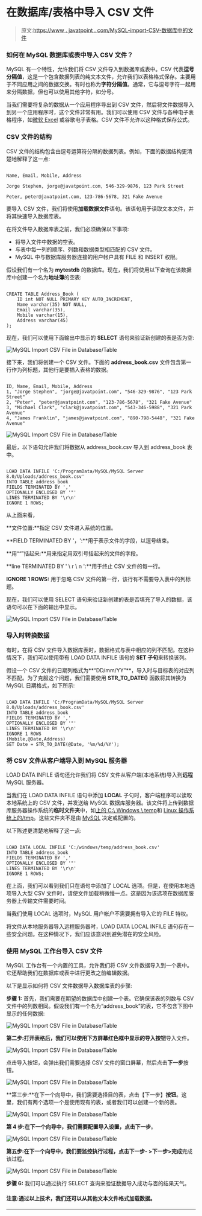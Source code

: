 # 在数据库/表格中导入 CSV 文件

> 原文:[https://www . javatpoint . com/MySQL-import-CSV-数据库中的文件](https://www.javatpoint.com/mysql-import-csv-file-in-database)

### 如何在 MySQL 数据库或表中导入 CSV 文件？

MySQL 有一个特性，允许我们将 CSV 文件导入到数据库或表中。CSV 代表**逗号分隔值**，这是一个包含数据列表的纯文本文件，允许我们以表格格式保存。主要用于不同应用之间的数据交换。有时也称为**字符分隔值**。通常，它与逗号字符一起用来分隔数据，但也可以使用其他字符，如分号。

当我们需要将复杂的数据从一个应用程序导出到 CSV 文件，然后将文件数据导入到另一个应用程序时，这个文件非常有用。我们可以使用 CSV 文件与各种电子表格程序，如[微软 Excel](https://www.javatpoint.com/excel-tutorial) 或谷歌电子表格。CSV 文件不允许以这种格式保存公式。

### CSV 文件的结构

CSV 文件的结构包含由逗号运算符分隔的数据列表。例如，下面的数据结构更清楚地解释了这一点:

```

Name, Email, Mobile, Address

Jorge Stephen, jorge@javatpoint.com, 546-329-9876, 123 Park Street

Peter, peter@javatpoint.com, 123-786-5678, 321 Fake Avenue

```

要导入 CSV 文件，我们将使用**加载数据文件**语句。该语句用于读取文本文件，并将其快速导入数据库表。

在将文件导入数据库表之前，我们必须确保以下事项:

*   将导入文件中数据的空表。
*   与表中每一列的顺序、列数和数据类型相匹配的 CSV 文件。
*   MySQL 中与数据库服务器连接的用户帐户具有 FILE 和 INSERT 权限。

假设我们有一个名为 **mytestdb** 的数据库。现在，我们将使用以下查询在该数据库中创建一个名为**地址簿**的空表:

```

CREATE TABLE Address_Book (
	ID int NOT NULL PRIMARY KEY AUTO_INCREMENT, 
	Name varchar(35) NOT NULL, 
	Email varchar(35),
	Mobile varchar(15), 
	Address varchar(45)
);

```

现在，我们可以使用下面输出中显示的 **SELECT** 语句来验证新创建的表是否为空:

![MySQL Import CSV File in Database/Table](../Images/07ed5ef0e2527dbe9b7ddaa24656b555.png)

接下来，我们将创建一个 CSV 文件。下面的 **address_book.csv** 文件包含第一行作为列标题，其他行是要插入表格的数据。

```

ID, Name, Email, Mobile, Address
1, "Jorge Stephen", "jorge@javatpoint.com", "546-329-9876", "123 Park Street"
2, "Peter", "peter@javatpoint.com", "123-786-5678", "321 Fake Avenue"
3, "Michael Clark", "clark@javatpoint.com", "543-346-5988", "321 Park Avenue"
4, "James Franklin", "james@javatpoint.com", "890-798-5448", "321 Fake Avenue"

```

![MySQL Import CSV File in Database/Table](../Images/c71c508fcd6465dcf60db4903729b83e.png)

最后，以下语句允许我们将数据从 address_book.csv 导入到 address_book 表中。

```

LOAD DATA INFILE 'C:/ProgramData/MySQL/MySQL Server 8.0/Uploads/address_book.csv' 
INTO TABLE address_book 
FIELDS TERMINATED BY ','
OPTIONALLY ENCLOSED BY '"'
LINES TERMINATED BY '\r\n' 
IGNORE 1 ROWS;

```

从上面来看，

**文件位置:**指定 CSV 文件进入系统的位置。

**FIELD TERMINATED BY '，':**用于表示文件的字段，以逗号结束。

**用““”括起来:**用来指定用双引号括起来的文件的字段。

**line TERMINATED BY ' \ r \ n ':**用于终止 CSV 文件的每一行。

**IGNORE 1 ROWS:** 用于忽略 CSV 文件的第一行，该行有不需要导入表中的列标题。

现在，我们可以使用 SELECT 语句来验证新创建的表是否填充了导入的数据，该语句可以在下面的输出中显示。

![MySQL Import CSV File in Database/Table](../Images/1d5464196795e56b531e7a187b20a635.png)

### 导入时转换数据

有时，在将 CSV 文件导入数据库表时，数据格式与表中相应的列不匹配。在这种情况下，我们可以使用带有 LOAD DATA INFILE 语句的 **SET 子句**来转换该列。

假设一个 CSV 文件的日期列格式为**“DD/mm/YY”**，导入时与目标表的对应列不匹配。为了克服这个问题，我们需要使用 **STR_TO_DATE()** 函数将其转换为 MySQL 日期格式，如下所示:

```

LOAD DATA INFILE 'C:/ProgramData/MySQL/MySQL Server 8.0/Uploads/address_book.csv' 
INTO TABLE address_book 
FIELDS TERMINATED BY ','
OPTIONALLY ENCLOSED BY '"'
LINES TERMINATED BY '\r\n' 
IGNORE 1 ROWS
(Mobile,@Date,Address)
SET Date = STR_TO_DATE(@Date, '%m/%d/%Y');

```

### 将 CSV 文件从客户端导入到 MySQL 服务器

LOAD DATA INFILE 语句还允许我们将 CSV 文件从客户端(本地系统)导入到**远程** MySQL 服务器。

当我们在 LOAD DATA INFILE 语句中添加 **LOCAL** 子句时，客户端程序可以读取本地系统上的 CSV 文件，并发送给 MySQL 数据库服务器。该文件将上传到数据库服务器操作系统的**临时文件夹**中，如[上的 C:\ Windows \ temp](https://www.javatpoint.com/windows)和 [Linux 操作系统上的/tmp](https://www.javatpoint.com/linux-tutorial)。这些文件夹不是由 [MySQL](https://www.javatpoint.com/mysql-tutorial) 决定或配置的。

以下陈述更清楚地解释了这一点:

```

LOAD DATA LOCAL INFILE 'C:/windows/temp/address_book.csv' 
INTO TABLE address_book 
FIELDS TERMINATED BY ','
OPTIONALLY ENCLOSED BY '"'
LINES TERMINATED BY '\r\n' 
IGNORE 1 ROWS;

```

在上面，我们可以看到我们只在语句中添加了 LOCAL 选项。但是，在使用本地选项导入大型 CSV 文件时，请使文件加载稍微慢一点。这是因为该选项在数据库服务器上传输文件需要时间。

当我们使用 LOCAL 选项时，MySQL 用户帐户不需要拥有导入它的 FILE 特权。

将文件从本地服务器导入远程服务器时，LOAD DATA LOCAL INFILE 语句存在一些安全问题。在这种情况下，我们应该意识到避免潜在的安全风险。

### 使用 MySQL 工作台导入 CSV 文件

MySQL 工作台有一个内置的工具，允许我们将 CSV 文件数据导入到一个表中。它还帮助我们在数据库或表中进行更改之前编辑数据。

以下是显示如何将 CSV 文件数据导入数据库表的步骤:

**步骤 1:** 首先，我们需要在期望的数据库中创建一个表。它确保该表的列数与 CSV 文件中的列数相同。假设我们有一个名为“address_book”的表，它不包含下图中显示的任何数据:

![MySQL Import CSV File in Database/Table](../Images/e5a2f63ba5602abb0b6b7a276f1d2501.png)

**第二步:**打开表格后，我们可以使用下方屏幕红色框中显示的**导入按钮**导入文件。

![MySQL Import CSV File in Database/Table](../Images/4c5fd2762863418a0a9c48354777d552.png)

点击导入按钮，会弹出我们需要选择 CSV 文件的窗口屏幕，然后点击**下一步**按钮。

![MySQL Import CSV File in Database/Table](../Images/8e424cc025473ba9dfcc08754204e75b.png)

**第三步:**在下一个向导中，我们需要选择目的表，点击【下一步】**按钮**。这里，我们有两个选项一个是使用现有的表，或者我们可以创建一个新的表。

![MySQL Import CSV File in Database/Table](../Images/c118b93cdaf96e4df0284a1e79b954f0.png)

**第 4 步:**在下一个向导中，我们需要配置导入设置，点击**下一步**。

![MySQL Import CSV File in Database/Table](../Images/8279c520332339a226d245d8e14bf09e.png)

**第五步:**在下一个向导中，我们要监控执行过程，点击**下一步- >下一步>完成**完成该过程。

![MySQL Import CSV File in Database/Table](../Images/9570f4b859b1e767bb79016488ff9469.png)

**步骤 6:** 我们可以通过执行 SELECT 查询来验证数据导入成功与否的结果天气。

#### 注意:通过以上技术，我们还可以从其他文本文件格式加载数据。

* * *